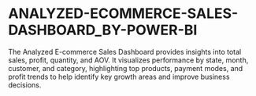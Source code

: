 # ANALYZED-ECOMMERCE-SALES-DASHBOARD_BY-POWER-BI
The Analyzed E-commerce Sales Dashboard provides insights into total sales, profit, quantity, and AOV. It visualizes performance by state, month, customer, and category, highlighting top products, payment modes, and profit trends to help identify key growth areas and improve business decisions.


